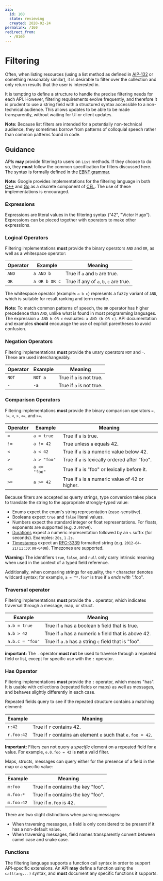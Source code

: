 ```yaml
---
aip:
  id: 160
  state: reviewing
  created: 2020-02-24
permalink: /160
redirect_from:
  - /0160
---
```


# Filtering

Often, when listing resources (using a list method as defined in [AIP-132][] or
something reasonably similar), it is desirable to filter over the collection
and only return results that the user is interested in.

It is tempting to define a structure to handle the precise filtering needs for
each API. However, filtering requirements evolve frequently, and therefore it
is prudent to use a string field with a structured syntax accessible to a
non-technical audience. This allows updates to be able to be made
transparently, without waiting for UI or client updates.

**Note:** Because list filters are intended for a potentially non-technical
audience, they sometimes borrow from patterns of colloquial speech rather than
common patterns found in code.

## Guidance

APIs **may** provide filtering to users on `List` methods. If they choose to do
so, they **must** follow the common specification for filters discussed here.
The syntax is formally defined in the [EBNF grammar][].

**Note:** Google provides implementations for the filtering language in both
[C++][cel-cpp] and [Go][cel-go] as a discrete component of [CEL][]. The use of
these implementations is encouraged.

### Expressions

Expressions are literal values in the filtering syntax ("42", "Victor Hugo").
Expressions can be pieced together with operators to make other expressions.

### Logical Operators

Filtering implementations **must** provide the binary operators `AND` and `OR`,
as well as a whitespace operator:

| Operator | Example       | Meaning                                |
| -------- | ------------- | -------------------------------------- |
| `AND`    | `a AND b`     | True if `a` and `b` are true.          |
| `OR`     | `a OR b OR c` | True if any of `a`, `b`, `c` are true. |

The whitespace operator (example: `a b c`) represents a fuzzy variant of `AND`,
which is suitable for result ranking and term rewrite.

**Note:** To match common patterns of speech, the `OR` operator has higher
precedence than `AND`, unlike what is found in most programming languages. The
expression `a AND b OR c` evaluates: `a AND (b OR c)`. API documentation and
examples **should** encourage the use of explicit parentheses to avoid
confusion.

### Negation Operators

Filtering implementations **must** provide the unary operators `NOT` and `-`.
These are used interchangeably.

| Operator | Example | Meaning                  |
| -------- | ------- | ------------------------ |
| `NOT`    | `NOT a` | True if `a` is not true. |
| `-`      | `-a`    | True if `a` is not true. |

### Comparison Operators

Filtering implementations **must** provide the binary comparison operators `=`,
`!=`, `<`, `>`, `<=`, and `>=`.

| Operator | Example      | Meaning                                         |
| -------- | ------------ | ----------------------------------------------- |
| `=`      | `a = true`   | True if `a` is true.                            |
| `!=`     | `a != 42`    | True unless `a` equals 42.                      |
| `<`      | `a < 42`     | True if `a` is a numeric value below 42.        |
| `>`      | `a > "foo"`  | True if `a` is lexically ordered after "foo".   |
| `<=`     | `a <= "foo"` | True if `a` is "foo" or lexically before it.    |
| `>=`     | `a >= 42`    | True if `a` is a numeric value of 42 or higher. |

Because filters are accepted as querty strings, type conversion takes place to
translate the string to the appropriate strongly-typed value:

- Enums expect the enum's string representation (case-sensitive).
- Booleans expect `true` and `false` literal values.
- Numbers expect the standard integer or float representations. For floats,
  exponents are supported (e.g. `2.997e9`).
- [Durations][] expect a numeric representation followed by an `s` suffix (for
  seconds). Examples: `20s`, `1.2s`.
- [Timestamps][] expect an [RFC-3339][] formatted string (e.g.
  `2012-04-21T11:30:00-0400`). Timezones are supported.

**Warning:** The identifiers `true`, `false`, and `null` only carry intrinsic
meaning when used in the context of a typed field reference.

Additionally, when comparing strings for equality, the `*` character denotes
wildcard syntax; for example, `a = "*.foo"` is true if `a` _ends with_ ".foo".

### Traversal operator

Filtering implementations **must** provide the `.` operator, which indicates
traversal through a message, map, or struct.

| Example         | Meaning                                               |
| --------------- | ----------------------------------------------------- |
| `a.b = true`    | True if `a` has a boolean `b` field that is true.     |
| `a.b > 42`      | True if `a` has a numeric `b` field that is above 42. |
| `a.b.c = "foo"` | True if `a.b` has a string `c` field that is "foo".   |

**important:** The `.` operator **must not** be used to traverse through a
repeated field or list, except for specific use with the `:` operator.

### Has Operator

Filtering implementations **must** provide the `:` operator, which means "has".
It is usable with collections (repeated fields or maps) as well as messages,
and behaves slightly differently in each case.

Repeated fields query to see if the repeated structure contains a matching
element:

| Example    | Meaning                                                     |
| ---------- | ----------------------------------------------------------- |
| `r:42`     | True if `r` contains 42.                                    |
| `r.foo:42` | True if `r` contains an element `e` such that `e.foo = 42`. |

**Important:** Filters can not query a _specific_ element on a repeated field
for a value. For example, `e.0.foo = 42` is **not** a valid filter.

Maps, structs, messages can query either for the presence of a field in the map
or a specific value:

| Example    | Meaning                             |
| ---------- | ----------------------------------- |
| `m:foo`    | True if `m` contains the key "foo". |
| `m.foo:*`  | True if `m` contains the key "foo". |
| `m.foo:42` | True if `m.foo` is 42.              |

There are two slight distinctions when parsing messages:

- When traversing messages, a field is only considered to be present if it has
  a non-default value.
- When traversing messages, field names transparently convert between camel
  case and snake case.

### Functions

The filtering language supports a function call syntax in order to support
API-specific extensions. An API **may** define a function using the
`call(arg...)` syntax, and **must** document any specific functions it
supports.

<!-- prettier-ignore-start -->
[aip-132]: ./0132.md
[cel]: https://github.com/google/cel-spec
[cel-cpp]: https://github.com/google/cel-cpp
[cel-go]: https://github.com/google/cel-go
[durations]: https://github.com/protocolbuffers/protobuf/blob/master/src/google/protobuf/duration.proto
[ebnf grammar]: ../assets/misc/ebnf-filtering.txt
[rfc-3339]: https://tools.ietf.org/html/rfc3339
[timestamps]: https://github.com/protocolbuffers/protobuf/blob/master/src/google/protobuf/timestamp.proto
<!-- prettier-ignore-end -->
